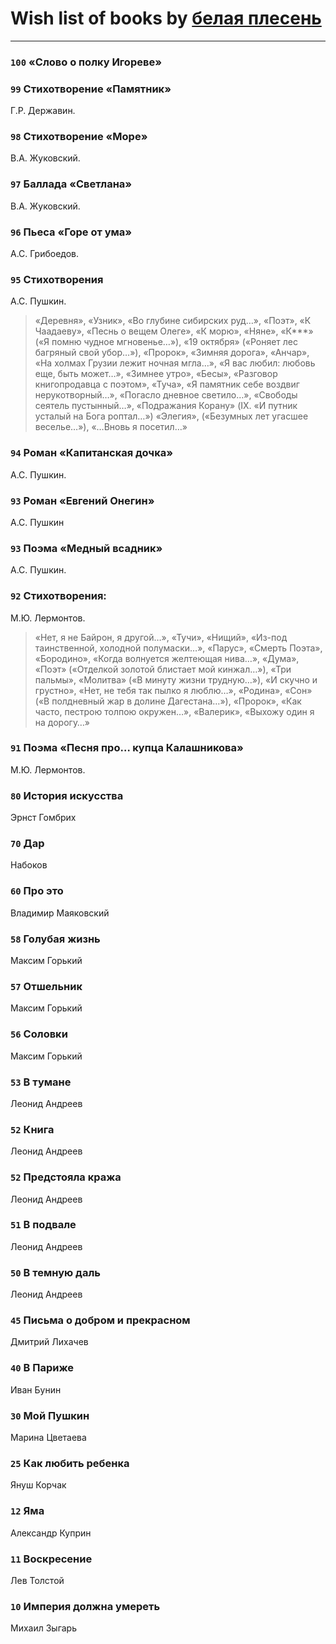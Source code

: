 # Wish list of books by [белая плесень](https://plus.google.com/104448632954411726505)
---

### `100` «Слово о полку Игореве»

### `99` Стихотворение «Памятник»
Г.Р. Державин.

### `98` Стихотворение «Море»
В.А. Жуковский.

### `97` Баллада «Светлана»
В.А. Жуковский.

### `96` Пьеса «Горе от ума»
А.С. Грибоедов.

### `95` Стихотворения
А.С. Пушкин.
> «Деревня», «Узник», «Во глубине сибирских руд…», «Поэт», «К Чаадаеву», «Песнь о вещем Олеге», «К морю», «Няне», «К***» («Я помню чудное мгновенье…»), «19 октября» («Роняет лес багряный свой убор…»), «Пророк», «Зимняя дорога», «Анчар», «На холмах Грузии лежит ночная мгла…», «Я вас любил: любовь еще, быть может…», «Зимнее утро», «Бесы», «Разговор книгопродавца с поэтом», «Туча», «Я памятник себе воздвиг нерукотворный…», «Погасло дневное светило…», «Свободы сеятель пустынный…», «Подражания Корану» (IX. «И путник усталый на Бога роптал…») «Элегия», («Безумных лет угасшее веселье…»), «…Вновь я посетил…»

### `94` Роман «Капитанская дочка»
А.С. Пушкин.

### `93` Роман «Евгений Онегин»
А.С. Пушкин

### `93` Поэма «Медный всадник»
А.С. Пушкин.

### `92` Стихотворения:
М.Ю. Лермонтов.
> «Нет, я не Байрон, я другой…», «Тучи», «Нищий», «Из-под таинственной, холодной полумаски…», «Парус», «Смерть Поэта», «Бородино», «Когда волнуется желтеющая нива…», «Дума», «Поэт» («Отделкой золотой блистает мой кинжал…»), «Три пальмы», «Молитва» («В минуту жизни трудную…»), «И скучно и грустно», «Нет, не тебя так пылко я люблю…», «Родина», «Сон» («В полдневный жар в долине Дагестана…»), «Пророк», «Как часто, пестрою толпою окружен…», «Валерик», «Выхожу один я на дорогу…»

### `91` Поэма «Песня про… купца Калашникова»
М.Ю. Лермонтов.

### `80` История искусства
Эрнст Гомбрих

### `70` Дар
Набоков

### `60` Про это
Владимир Маяковский

### `58` Голубая жизнь
Максим Горький

### `57` Отшельник
Максим Горький

### `56` Соловки
Максим Горький

### `53` В тумане
Леонид Андреев

### `52` Книга
Леонид Андреев

### `52` Предстояла кража
Леонид Андреев

### `51` В подвале
Леонид Андреев

### `50` В темную даль
Леонид Андреев

### `45` Письма о добром и прекрасном
Дмитрий Лихачев

### `40` В Париже
Иван Бунин

### `30` Мой Пушкин
Марина Цветаева

### `25` Как любить ребенка
Януш Корчак

### `12` Яма
Александр Куприн

### `11` Воскресение
Лев Толстой

### `10` Империя должна умереть
Михаил Зыгарь

